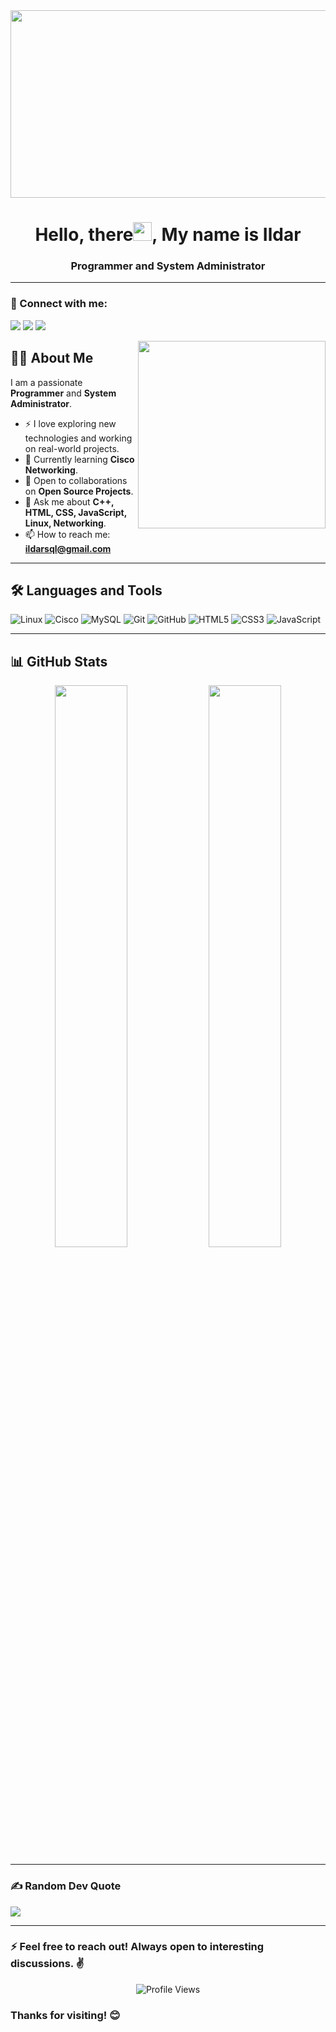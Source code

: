 <div align="center">
  <img src="https://media.giphy.com/media/dWesBcTLavkZuG35MI/giphy.gif" width="600" height="300"/>
</div>

<h1 align="center">Hello, there<span><img src="https://media.giphy.com/media/hvRJCLFzcasrR4ia7z/giphy.gif" width="30px"/></span>, My name is Ildar</h1>
<h3 align="center">Programmer and System Administrator</h3>

---

<h3 align="left">🤝 Connect with me:</h3>
<p align="left">
  <a href="https://www.linkedin.com/in/ildarsql/" target="_blank"><img src="https://img.shields.io/badge/LinkedIn-0077B5?style=for-the-badge&logo=linkedin&logoColor=white"></a>
  <a href="https://twitter.com/ildarsql" target="_blank"><img src="https://img.shields.io/badge/Twitter-1DA1F2?style=for-the-badge&logo=twitter&logoColor=white"></a>
  <a href="https://discordapp.com/users/ildarsql" target="_blank"><img src="https://img.shields.io/badge/Discord-5865F2?style=for-the-badge&logo=discord&logoColor=white"></a>
</p>

<img src="https://user-images.githubusercontent.com/56123405/177257029-97b74749-6158-42db-a3bc-c4f8f80db01c.png" align="right" width=300>

## :man_technologist: About Me
I am a passionate **Programmer** and **System Administrator**.

- ⚡ I love exploring new technologies and working on real-world projects.
- 🌱 Currently learning **Cisco Networking**.
- 👯 Open to collaborations on **Open Source Projects**.
- 💬 Ask me about **C++, HTML, CSS, JavaScript, Linux, Networking**.
- 📫 How to reach me: **ildarsql@gmail.com**

---

## 🛠️ Languages and Tools

![Linux](https://img.shields.io/badge/Linux-FCC624?style=for-the-badge&logo=linux&logoColor=black)
![Cisco](https://img.shields.io/badge/Cisco-1BA0D7?style=for-the-badge&logo=cisco&logoColor=white)
![MySQL](https://img.shields.io/badge/MySQL-005C84?style=for-the-badge&logo=mysql&logoColor=white)
![Git](https://img.shields.io/badge/Git-F05032?style=for-the-badge&logo=git&logoColor=white)
![GitHub](https://img.shields.io/badge/GitHub-181717?style=for-the-badge&logo=github&logoColor=white)
![HTML5](https://img.shields.io/badge/html5-%23E34F26.svg?style=for-the-badge&logo=html5&logoColor=white)
![CSS3](https://img.shields.io/badge/css3-%231572B6.svg?style=for-the-badge&logo=css3&logoColor=white)
![JavaScript](https://img.shields.io/badge/javascript-%23323330.svg?style=for-the-badge&logo=javascript&logoColor=%23F7DF1E)

---

## 📊 GitHub Stats

<p align="center">
  <img src="https://github-readme-stats.vercel.app/api?username=ildarsql&theme=dark&show_icons=true&count_private=true" width="48%"/>
  <img src="https://github-readme-streak-stats.herokuapp.com/?user=ildarsql&theme=dark" width="48%"/>
</p>

---

### ✍️ Random Dev Quote

![](https://quotes-github-readme.vercel.app/api?type=horizontal&theme=radical)

---

<h3>⚡ Feel free to reach out! Always open to interesting discussions. ✌️</h3>

<p align="center">
  <img src="https://komarev.com/ghpvc/?username=ildarsql&label=Profile%20views&color=0e75b6&style=flat" alt="Profile Views"/>
</p>

### Thanks for visiting! 😊
